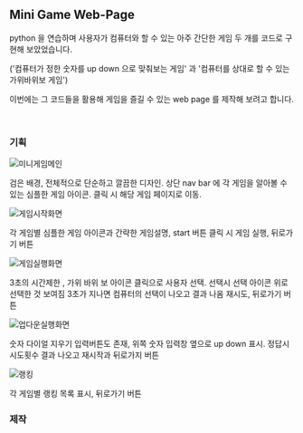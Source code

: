 ## Mini Game Web-Page

python 을 연습하며 사용자가 컴퓨터와 할 수 있는 아주 간단한 게임 두 개를 코드로 구현해 보았었습니다. 

('컴퓨터가 정한 숫자를 up down 으로 맞춰보는 게임' 과 '컴퓨터를 상대로 할 수 있는 가위바위보 게임')

이번에는 그 코드들을 활용해 게임을 즐길 수 있는 web page 를 제작해 보려고 합니다.

<br>

### 기획

![미니게임메인](https://github.com/kngslbm/study/assets/148850117/656a8954-b89a-40bf-9f55-07273d47a306)

검은 배경, 전체적으로 단순하고 깔끔한 디자인. 
상단 nav bar 에 각 게임을 알아볼 수 있는 심플한 게임 아이콘. 클릭 시 해당 게임 페이지로 이동.

![게임시작화면](https://github.com/kngslbm/study/assets/148850117/40621aa1-668a-4bf9-90fd-e8fed0d037a2)


각 게임별 심플한 게임 아이콘과 간략한 게임설명, start 버튼 클릭 시 게임 실행, 뒤로가기 버튼

![게임실행화면](https://github.com/kngslbm/study/assets/148850117/44189964-a019-4f75-93d4-82fe17644da9)

3초의 시간제한 , 가위 바위 보 아이콘 클릭으로 사용자 선택. 선택시 선택 아이콘 위로 선택한 것 보여짐
3초가 지나면 컴퓨터의 선택이 나오고 결과 나옴 재시도, 뒤로가기 버튼 

![업다운실행화면](https://github.com/kngslbm/study/assets/148850117/99e473ba-3d92-4ed2-8330-12efecbde9bc)

숫자 다이얼 지우기 입력버튼도 존재, 위쪽 숫자 입력창 옆으로 up down 표시.
정답시 시도횟수 결과 나오고 재시작과 뒤로가지 버튼

![랭킹](https://github.com/kngslbm/study/assets/148850117/62d8fc57-b274-4210-a487-20ca43de8aad)

각 게임별 랭킹 목록 표시, 뒤로가기 버튼



### 제작


